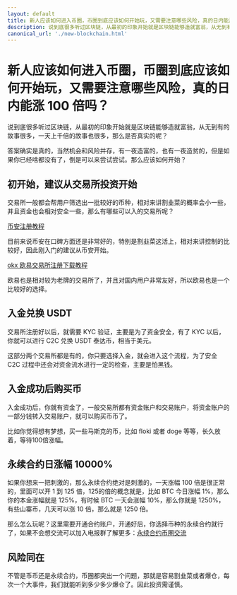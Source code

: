 ```yaml
---
layout: default
title: 新人应该如何进入币圈，币圈到底应该如何开始玩，又需要注意哪些风险，真的日内能涨 100 倍吗？
description: 说到底很多听过区块链，从最初的印象开始就是区块链能够造就富翁，从无到有的故事很多，一天上千倍的故事也很多，那么是否真实的呢？
canonical_url: './new-blockchain.html'
---
```

# 新人应该如何进入币圈，币圈到底应该如何开始玩，又需要注意哪些风险，真的日内能涨 100 倍吗？

说到底很多听过区块链，从最初的印象开始就是区块链能够造就富翁，从无到有的故事很多，一天上千倍的故事也很多，那么是否真实的呢？

答案确实是真的，当然机会和风险并存，有一夜造富的，也有一夜造贫的，但是如果你已经啥都没有了，倒是可以来尝试尝试。那么应该如何开始？

## 初开始，建议从交易所投资开始
交易所一般都会帮用户筛选出一批较好的币种，相对来讲割韭菜的概率会小一些，并且资金也会相对安全一些，那么有哪些可以入的交易所呢？

[币安注册教程](./bnb-buy-coins.html)

目前来说币安在口碑方面还是非常好的，特别是割韭菜这活上，相对来讲控制的比较好，因此刚入门的建议从币安开始。

[okx 欧易交易所注册下载教程](./okx-install.md)

欧易也是相对较为老牌的交易所了，并且对国内用户非常友好，所以欧易也是一个比较好的选择。

## 入金兑换 USDT
交易所注册好以后，就需要 KYC 验证，主要是为了资金安全，有了 KYC 以后，你就可以进行 C2C 兑换 USDT 泰达币，相当于美元。

这部分两个交易所都是有的，你只要选择入金，就会进入这个流程，为了安全 C2C 过程中还会对资金流水进行一定的检查，主要是怕黑钱。

## 入金成功后购买币
入金成功后，你就有资金了，一般交易所都有资金账户和交易账户，将资金账户的一部分钱转入交易账户，就可以购买币币了。

比如你觉得想有梦想，买一些马斯克的币，比如 floki 或者 doge 等等，长久放着，等待100倍涨幅。

## 永续合约日涨幅 10000%
如果你想来一把刺激的，那么永续合约绝对是刺激的，一天涨幅 100 倍是很正常的，里面可以开 1 到 125 倍，125的倍的概念就是，比如 BTC 今日涨幅 1%，那么你的本金涨幅就是 125%，有时候 BTC 一天会涨幅 10%，那么你就是 1250%，有些山寨币，几天可以涨 10 倍，那么就是 1250 倍。

那么怎么玩呢？这里需要开通合约账户，开通好后，你选择币种的永续合约就行了，如果不会想交流可以加入电报群了解更多：[永续合约币圈交流](https://t.me/okxbnbEx)

## 风险同在
不管是币币还是永续合约，币圈都突出一个问题，那就是容易割韭菜或者爆仓，每次一个大事件，我们就能听到多少多少爆仓了。因此投资需谨慎。

